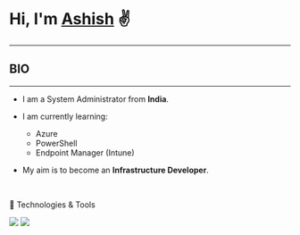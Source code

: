 # Hi, I'm [Ashish](https://www.linkedin.com/in/ashish-arya-70080b39) ✌
_____________________________________________________________________________________________________


## BIO
_____________________________________________________________________________________________________

* I am a System Administrator from **India**. 

* I am currently learning: 
  
    - Azure
    - PowerShell
    - Endpoint Manager (Intune) 

* My aim is to become an **Infrastructure Developer**.
<br/>

🔧 Technologies & Tools

![](https://img.shields.io/badge/Microsoft-Azure-informational?style=flat&logo=<LOGO_NAME>&logoColor=white&color=2bbc8a) ![](https://img.shields.io/badge/Microsoft-Intune-green)
